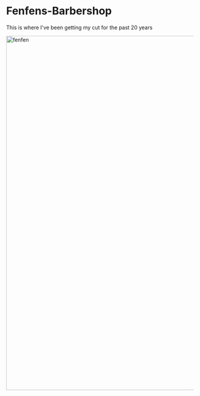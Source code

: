 # Fenfens-Barbershop
This is where I've been getting my cut for the past 20 years 

<img width="952" alt="fenfen" src="https://github.com/JohnnyLouisTech/Fenfens-Barbershop/assets/29494723/d212aeb0-8b2b-47c6-b0eb-a5cff33e4bcc">
